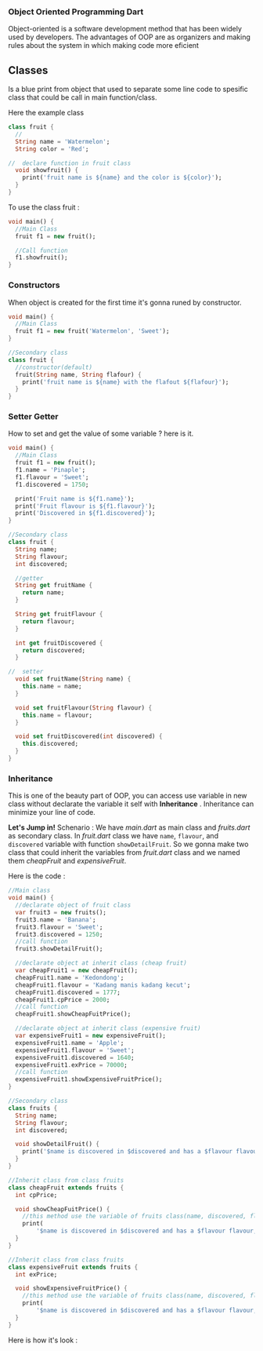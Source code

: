 ### Object Oriented Programming Dart
Object-oriented is a software development method that has been widely used by developers. The advantages of OOP are as organizers and making rules about the system in which making code more eficient

## Classes
Is a blue print from object that used to separate some line code to spesific class that could be call in main function/class.

Here the example class

```dart
class fruit {
  //
  String name = 'Watermelon';
  String color = 'Red';

//  declare function in fruit class
  void showfruit() {
    print('fruit name is ${name} and the color is ${color}');
  }
}
```

To use the class fruit :
```dart
void main() {
  //Main Class
  fruit f1 = new fruit();

  //Call function
  f1.showfruit();
}
```

### Constructors
When object is created for the first time it's gonna runed by constructor.

```dart
void main() {
  //Main Class
  fruit f1 = new fruit('Watermelon', 'Sweet');
}

//Secondary class
class fruit {
  //constructor(default)
  fruit(String name, String flafour) {
    print('fruit name is ${name} with the flafout ${flafour}');
  }
}
```

### Setter Getter
How to set and get the value of some variable ? here is it.

```dart
void main() {
  //Main Class
  fruit f1 = new fruit();
  f1.name = 'Pinaple';
  f1.flavour = 'Sweet';
  f1.discovered = 1750;

  print('Fruit name is ${f1.name}');
  print('Fruit flavour is ${f1.flavour}');
  print('Discovered in ${f1.discovered}');
}

//Secondary class
class fruit {
  String name;
  String flavour;
  int discovered;

  //getter
  String get fruitName {
    return name;
  }

  String get fruitFlavour {
    return flavour;
  }

  int get fruitDiscovered {
    return discovered;
  }

//  setter
  void set fruitName(String name) {
    this.name = name;
  }

  void set fruitFlavour(String flavour) {
    this.name = flavour;
  }

  void set fruitDiscovered(int discovered) {
    this.discovered;
  }
}
```
### Inheritance
This is one of the beauty part of OOP, you can access use variable in new class without declarate the variable it self with **Inheritance** . Inheritance can minimize your line of code.

**Let's Jump in!** 
Schenario : We have *main.dart* as main class and *fruits.dart* as secondary class. In *fruit.dart* class we have ``name``, ``flavour``, and ``discovered`` variable with function ``showDetailFruit``. So we gonna make two class that could inherit the variables from *fruit.dart* class and we named them *cheapFruit* and *expensiveFruit*. 

Here is the code : 

```dart
//Main class
void main() {
  //declarate object of fruit class
  var fruit3 = new fruits();
  fruit3.name = 'Banana';
  fruit3.flavour = 'Sweet';
  fruit3.discovered = 1250;
  //call function
  fruit3.showDetailFruit();

  //declarate object at inherit class (cheap fruit)
  var cheapFruit1 = new cheapFruit();
  cheapFruit1.name = 'Kedondong';
  cheapFruit1.flavour = 'Kadang manis kadang kecut';
  cheapFruit1.discovered = 1777;
  cheapFruit1.cpPrice = 2000;
  //call function
  cheapFruit1.showCheapFuitPrice();

  //declarate object at inherit class (expensive fruit)
  var expensiveFruit1 = new expensiveFruit();
  expensiveFruit1.name = 'Apple';
  expensiveFruit1.flavour = 'Sweet';
  expensiveFruit1.discovered = 1640;
  expensiveFruit1.exPrice = 70000;
  //call function
  expensiveFruit1.showExpensiveFruitPrice();
}

//Secondary class
class fruits {
  String name;
  String flavour;
  int discovered;

  void showDetailFruit() {
    print('$name is discovered in $discovered and has a $flavour flavour');
  }
}

//Inherit class from class fruits
class cheapFruit extends fruits {
  int cpPrice;

  void showCheapFuitPrice() {
    //this method use the variable of fruits class(name, discovered, flavour)
    print(
        '$name is discovered in $discovered and has a $flavour flavour, he is cheap with price Rp$cpPrice/kg');
  }
}

//Inherit class from class fruits
class expensiveFruit extends fruits {
  int exPrice;

  void showExpensiveFruitPrice() {
    //this method use the variable of fruits class(name, discovered, flavour)
    print(
        '$name is discovered in $discovered and has a $flavour flavour, he is expensive with price Rp$exPrice/kg');
  }
}
```
Here is how it's look :




